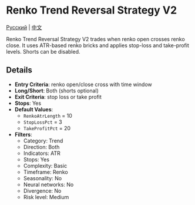 # Renko Trend Reversal Strategy V2
[Русский](README_ru.md) | [中文](README_cn.md)

Renko Trend Reversal Strategy V2 trades when renko open crosses renko close. It uses ATR-based renko bricks and applies stop-loss and take-profit levels. Shorts can be disabled.

## Details

- **Entry Criteria**: renko open/close cross with time window
- **Long/Short**: Both (shorts optional)
- **Exit Criteria**: stop loss or take profit
- **Stops**: Yes
- **Default Values**:
  - `RenkoAtrLength` = 10
  - `StopLossPct` = 3
  - `TakeProfitPct` = 20
- **Filters**:
  - Category: Trend
  - Direction: Both
  - Indicators: ATR
  - Stops: Yes
  - Complexity: Basic
  - Timeframe: Renko
  - Seasonality: No
  - Neural networks: No
  - Divergence: No
  - Risk level: Medium
